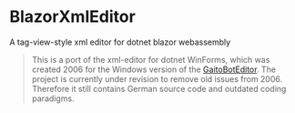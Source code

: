 # BlazorXmlEditor

A tag-view-style xml editor for dotnet blazor webassembly

> This is a port of the xml-editor for dotnet WinForms, which was created 2006 for the Windows version of the [GaitoBotEditor](https://www.gaitobot.de).
> The project is currently under revision to remove old issues from 2006. Therefore it still contains German source code and outdated coding paradigms. 